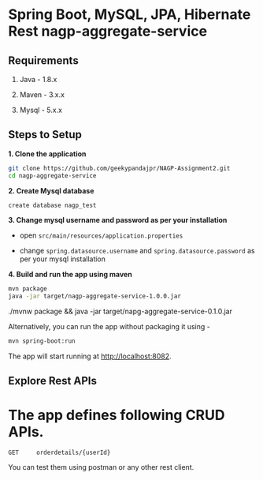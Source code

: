 # Spring Boot, MySQL, JPA, Hibernate Rest nagp-aggregate-service
## Requirements

1. Java - 1.8.x

2. Maven - 3.x.x

3. Mysql - 5.x.x

## Steps to Setup

**1. Clone the application**

```bash
git clone https://github.com/geekypandajpr/NAGP-Assignment2.git
cd nagp-aggregate-service
```

**2. Create Mysql database**
```bash
create database nagp_test
```

**3. Change mysql username and password as per your installation**

+ open `src/main/resources/application.properties`

+ change `spring.datasource.username` and `spring.datasource.password` as per your mysql installation

**4. Build and run the app using maven**

```bash
mvn package
java -jar target/nagp-aggregate-service-1.0.0.jar
```
./mvnw package && java -jar target/napg-aggregate-service-0.1.0.jar

Alternatively, you can run the app without packaging it using -

```bash
mvn spring-boot:run
```

The app will start running at <http://localhost:8082>.

## Explore Rest APIs

The app defines following CRUD APIs.
=
    GET     orderdetails/{userId}

You can test them using postman or any other rest client.
